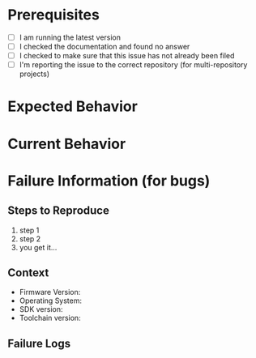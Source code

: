 # Prerequisites

<!---Please answer the following questions for yourself before submitting an issue.
**YOU MAY DELETE THE PREREQUISITES SECTION.** In order to check the boxes but a x in the box like this [x] --->

- [ ] I am running the latest version
- [ ] I checked the documentation and found no answer
- [ ] I checked to make sure that this issue has not already been filed
- [ ] I'm reporting the issue to the correct repository (for multi-repository projects)

# Expected Behavior

<!--Please describe the behavior you are expecting-->

# Current Behavior

<!--What is the current behavior?--->

# Failure Information (for bugs)

<!---Please help provide information about the failure if this is a bug. If it is not a bug, please remove the rest of this template.-->

## Steps to Reproduce

<!--Please provide detailed steps for reproducing the issue.--->

1. step 1
2. step 2
3. you get it...

## Context

<!--Please provide any relevant information about your setup. This is important in case the issue is not reproducible except for under certain conditions.-->

* Firmware Version:
* Operating System:
* SDK version:
* Toolchain version:

## Failure Logs

<!--Please include any relevant log snippets or files here.--->
